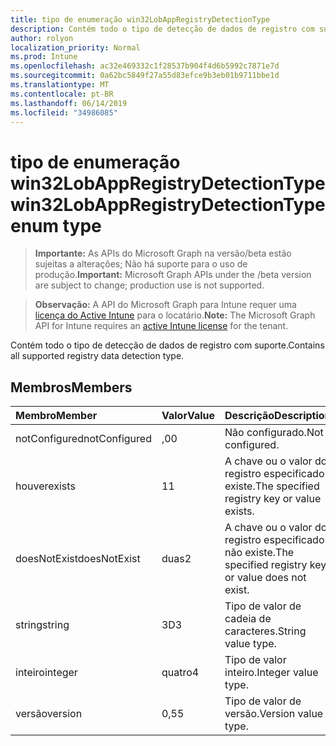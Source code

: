 ```yaml
---
title: tipo de enumeração win32LobAppRegistryDetectionType
description: Contém todo o tipo de detecção de dados de registro com suporte.
author: rolyon
localization_priority: Normal
ms.prod: Intune
ms.openlocfilehash: ac32e469332c1f28537b904f4d6b5992c7871e7d
ms.sourcegitcommit: 0a62bc5849f27a55d83efce9b3eb01b9711bbe1d
ms.translationtype: MT
ms.contentlocale: pt-BR
ms.lasthandoff: 06/14/2019
ms.locfileid: "34986085"
---
```

# <a name="win32lobappregistrydetectiontype-enum-type"></a><span data-ttu-id="bbf7e-103">tipo de enumeração win32LobAppRegistryDetectionType</span><span class="sxs-lookup"><span data-stu-id="bbf7e-103">win32LobAppRegistryDetectionType enum type</span></span>

> <span data-ttu-id="bbf7e-104">**Importante:** As APIs do Microsoft Graph na versão/beta estão sujeitas a alterações; Não há suporte para o uso de produção.</span><span class="sxs-lookup"><span data-stu-id="bbf7e-104">**Important:** Microsoft Graph APIs under the /beta version are subject to change; production use is not supported.</span></span>

> <span data-ttu-id="bbf7e-105">**Observação:** A API do Microsoft Graph para Intune requer uma [licença do Active Intune](https://go.microsoft.com/fwlink/?linkid=839381) para o locatário.</span><span class="sxs-lookup"><span data-stu-id="bbf7e-105">**Note:** The Microsoft Graph API for Intune requires an [active Intune license](https://go.microsoft.com/fwlink/?linkid=839381) for the tenant.</span></span>

<span data-ttu-id="bbf7e-106">Contém todo o tipo de detecção de dados de registro com suporte.</span><span class="sxs-lookup"><span data-stu-id="bbf7e-106">Contains all supported registry data detection type.</span></span>

## <a name="members"></a><span data-ttu-id="bbf7e-107">Membros</span><span class="sxs-lookup"><span data-stu-id="bbf7e-107">Members</span></span>
|<span data-ttu-id="bbf7e-108">Membro</span><span class="sxs-lookup"><span data-stu-id="bbf7e-108">Member</span></span>|<span data-ttu-id="bbf7e-109">Valor</span><span class="sxs-lookup"><span data-stu-id="bbf7e-109">Value</span></span>|<span data-ttu-id="bbf7e-110">Descrição</span><span class="sxs-lookup"><span data-stu-id="bbf7e-110">Description</span></span>|
|:---|:---|:---|
|<span data-ttu-id="bbf7e-111">notConfigured</span><span class="sxs-lookup"><span data-stu-id="bbf7e-111">notConfigured</span></span>|<span data-ttu-id="bbf7e-112">,0</span><span class="sxs-lookup"><span data-stu-id="bbf7e-112">0</span></span>|<span data-ttu-id="bbf7e-113">Não configurado.</span><span class="sxs-lookup"><span data-stu-id="bbf7e-113">Not configured.</span></span>|
|<span data-ttu-id="bbf7e-114">houver</span><span class="sxs-lookup"><span data-stu-id="bbf7e-114">exists</span></span>|<span data-ttu-id="bbf7e-115">1</span><span class="sxs-lookup"><span data-stu-id="bbf7e-115">1</span></span>|<span data-ttu-id="bbf7e-116">A chave ou o valor do registro especificado existe.</span><span class="sxs-lookup"><span data-stu-id="bbf7e-116">The specified registry key or value exists.</span></span>|
|<span data-ttu-id="bbf7e-117">doesNotExist</span><span class="sxs-lookup"><span data-stu-id="bbf7e-117">doesNotExist</span></span>|<span data-ttu-id="bbf7e-118">duas</span><span class="sxs-lookup"><span data-stu-id="bbf7e-118">2</span></span>|<span data-ttu-id="bbf7e-119">A chave ou o valor do registro especificado não existe.</span><span class="sxs-lookup"><span data-stu-id="bbf7e-119">The specified registry key or value does not exist.</span></span>|
|<span data-ttu-id="bbf7e-120">string</span><span class="sxs-lookup"><span data-stu-id="bbf7e-120">string</span></span>|<span data-ttu-id="bbf7e-121">3D</span><span class="sxs-lookup"><span data-stu-id="bbf7e-121">3</span></span>|<span data-ttu-id="bbf7e-122">Tipo de valor de cadeia de caracteres.</span><span class="sxs-lookup"><span data-stu-id="bbf7e-122">String value type.</span></span>|
|<span data-ttu-id="bbf7e-123">inteiro</span><span class="sxs-lookup"><span data-stu-id="bbf7e-123">integer</span></span>|<span data-ttu-id="bbf7e-124">quatro</span><span class="sxs-lookup"><span data-stu-id="bbf7e-124">4</span></span>|<span data-ttu-id="bbf7e-125">Tipo de valor inteiro.</span><span class="sxs-lookup"><span data-stu-id="bbf7e-125">Integer value type.</span></span>|
|<span data-ttu-id="bbf7e-126">versão</span><span class="sxs-lookup"><span data-stu-id="bbf7e-126">version</span></span>|<span data-ttu-id="bbf7e-127">0,5</span><span class="sxs-lookup"><span data-stu-id="bbf7e-127">5</span></span>|<span data-ttu-id="bbf7e-128">Tipo de valor de versão.</span><span class="sxs-lookup"><span data-stu-id="bbf7e-128">Version value type.</span></span>|





